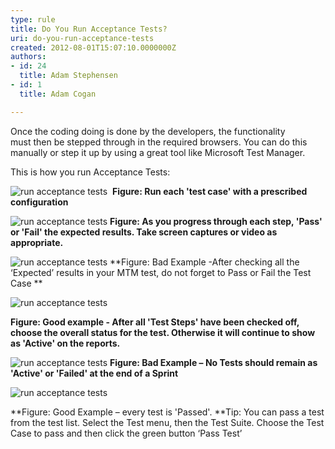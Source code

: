 ```yaml
---
type: rule
title: Do You Run Acceptance Tests?
uri: do-you-run-acceptance-tests
created: 2012-08-01T15:07:10.0000000Z
authors:
- id: 24
  title: Adam Stephensen
- id: 1
  title: Adam Cogan

---
```


 
Once the coding doing is done by the developers, the functionality must then be stepped through in the required browsers. You can do this manually or step it up by using a great tool like Microsoft Test Manager.

This is how you run Acceptance Tests:
 
![run acceptance tests](/SoftwareDevelopment/RulesToBetterUserAcceptanceTests/PublishingImages/run-acceptance-tests-1.jpg) 
**Figure: Run each 'test case' with a prescribed configuration**

![run acceptance tests](/SoftwareDevelopment/RulesToBetterUserAcceptanceTests/PublishingImages/run-acceptance-tests-2.jpg) 
**Figure: As you progress through each step, 'Pass' or 'Fail' the expected results. Take screen captures or video as appropriate.**

![run acceptance tests](/SoftwareDevelopment/RulesToBetterUserAcceptanceTests/PublishingImages/run-acceptance-tests-3.jpg) 
**Figure: Bad Example -After checking all the ‘Expected’ results in your MTM test, do not forget to Pass or Fail the Test Case **

![run acceptance tests](/SoftwareDevelopment/RulesToBetterUserAcceptanceTests/PublishingImages/run-acceptance-tests-4.jpg)

**Figure: Good example - After all 'Test Steps' have been checked off, choose the overall status for the test. Otherwise it will continue to show as 'Active' on the reports.**

![run acceptance tests](/SoftwareDevelopment/RulesToBetterUserAcceptanceTests/PublishingImages/run-acceptance-tests-5.jpg) 
**Figure: Bad Example – No Tests should remain as 'Active' or 'Failed' at the end of a Sprint**

![run acceptance tests](/SoftwareDevelopment/RulesToBetterUserAcceptanceTests/PublishingImages/run-acceptance-tests-6.jpg)

**Figure: Good Example – every test is 'Passed'. 
**Tip: You can pass a test from the test list. Select the Test menu, then the Test Suite. Choose the Test Case to pass and then click the green button ‘Pass Test’

